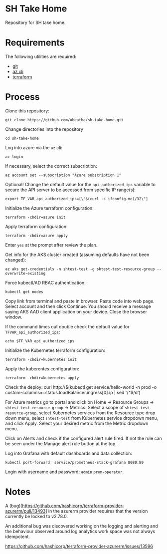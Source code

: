 # SH Take Home

Repository for SH take home.

# Requirements

The following utilities are required:
- [git](https://git-scm.com/downloads)
- [az cli](https://docs.microsoft.com/en-us/cli/azure/install-azure-cli) 
- [terraform](https://www.terraform.io/downloads.html)

# Process

Clone this repository:
```
git clone https://github.com/ubeatha/sh-take-home.git
```

Change directories into the repository
```
cd sh-take-home
```

Log into azure via the `az` cli:
```
az login
```

If necessary, select the correct subscription:
```
az account set --subscription "Azure subscription 1"
```

Optional! Change the default value for the `api_authorized_ips` variable to secure the API server to be accessed from specific IP range(s):
```
export TF_VAR_api_authorized_ips=[\"$(curl -s ifconfig.me)/32\"]
```

Initialize the Azure terraform configuration:
```
terraform -chdir=azure init
```

Apply terraform configuration:
```
terraform -chdir=azure apply
```

Enter `yes` at the prompt after review the plan.

Get info for the AKS cluster created (assuming defaults have not been changed):
```
az aks get-credentials -n shtest-test -g shtest-test-resource-group --overwrite-existing
```

Force kubectl/AD RBAC authentication:
````
kubectl get nodes
````
Copy link from terminal and paste in browser.  Paste code into web page.  Select account and then click Continue.  You should receive a message saying AKS AAD client application on your device.  Close the browser window.

If the command times out double check the default value for `TFVAR_api_authorized_ips`:
```
echo $TF_VAR_api_authorized_ips
```

Initialize the Kubernetes terraform configuration:
```
terraform -chdir=kubernetes init
```

Apply the kuberentes configuration:
```
terraform -chdir=kubernetes apply
```

Check the deploy:
curl http://$(kubectl get service/hello-world -n prod -o custom-columns=:.status.loadBalancer.ingress[0].ip | sed '/^$/d')

For Azure metrics go to portal and click on Home -> Resource Groups -> `shtest-test-resource-group` -> Metrics.  Select a scope of `shtest-test-resource-group`, select Kubernetes services from the Resource type drop down menu, select `shtest-test` from Kubernetes service dropdown menu, and click Apply.  Select your desired metric from the Metric dropdown menu.

Click on Alerts and check if the configured alert rule fired.  If not the rule can be seen under the Manage alert rule button at the top.

Log into Grafana with default dashboards and data collection:
```
kubectl port-forward  service/prometheus-stack-grafana 8080:80
```
Login with username and password: `admin`  `prom-operator`.

# Notes

A (bug)[https://github.com/hashicorp/terraform-provider-azurerm/pull/13493] in the azurerm provider requires that the version currently be locked to v2.78.0.

An additional bug was discovered working on the logging and alerting and the behaviour observed around log analytics work space was not always idempotent.

https://github.com/hashicorp/terraform-provider-azurerm/issues/13596

